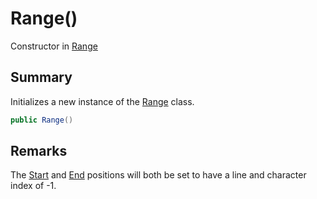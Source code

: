 # Range()

Constructor in [Range](./)

## Summary

Initializes a new instance of the [Range](./) class.

```csharp
public Range()
```

## Remarks

The [Start](yarn.compiler.range.start.md) and [End](yarn.compiler.range.end.md) positions will both be set to have a line and character index of -1.
